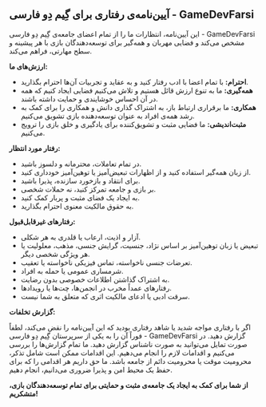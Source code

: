 ## آیین‌نامه‌ی رفتاری برای گِیم دِو فارسی - GameDevFarsi

این آیین‌نامه، انتظارات ما را از تمام اعضای جامعه‌ی گِیم دِو فارسی - GameDevFarsi مشخص می‌کند و فضایی مهربان و همه‌گیر برای توسعه‌دهندگان بازی با هر پیشینه و سطح مهارتی، فراهم می‌کند.

**ارزش‌های ما:**

- **احترام:** با تمام اعضا با ادب رفتار کنید و به عقاید و تجربیات آن‌ها احترام بگذارید.
- **همه‌گیری:** ما به تنوع ارزش قائل هستیم و تلاش می‌کنیم فضایی ایجاد کنیم که همه در آن احساس خوشایندی و حمایت داشته باشند.
- **همکاری:** ما برقراری ارتباط باز، به اشتراک گذاری دانش و همکاری را برای کمک به رشد همه‌ی افراد به عنوان توسعه‌دهنده بازی تشویق می‌کنیم.
- **مثبت‌اندیشی:** ما فضایی مثبت و تشویق‌کننده برای یادگیری و خلق بازی را ترویج می‌کنیم.

**رفتار مورد انتظار:**

- در تمام تعاملات، محترمانه و دلسوز باشید.
- از زبان همه‌گیر استفاده کنید و از اظهارات تبعیض‌آمیز یا توهین‌آمیز خودداری کنید.
- برای انتقاد و بازخورد سازنده، پذیرا باشید.
- بر بازی و جامعه تمرکز کنید، نه حملات شخصی.
- به ایجاد یک فضای مثبت و پربار کمک کنید.
- به حقوق مالکیت معنوی احترام بگذارید.

**رفتارهای غیرقابل‌قبول:**

- آزار و اذیت، ارعاب یا قلدری به هر شکلی.
- تبعیض یا زبان توهین‌آمیز بر اساس نژاد، جنسیت، گرایش جنسی، مذهب، معلولیت یا هر ویژگی شخصی دیگر.
- تعرضات جنسی ناخواسته، تماس فیزیکی ناخواسته یا تعقیب.
- شرمساری عمومی یا حمله به افراد.
- به اشتراک گذاشتن اطلاعات خصوصی بدون رضایت.
- رفتارهای عمداً مخرب در انجمن‌ها، چت‌ها یا رویدادها.
- سرقت ادبی یا ادعای مالکیت اثری که متعلق به شما نیست.

**گزارش تخلفات:**

اگر با رفتاری مواجه شدید یا شاهد رفتاری بودید که این آیین‌نامه را نقض می‌کند، لطفاً فوراً آن را به یکی از سرپرستان گِیم دِو فارسی - GameDevFarsi گزارش دهید. در صورت تمایل می‌توانید به صورت ناشناس گزارش دهید. ما تمام گزارش‌ها را بررسی می‌کنیم و اقدامات لازم را انجام می‌دهیم. این اقدامات ممکن است شامل تذکر، محرومیت موقت یا محرومیت دائم از جامعه باشد. ما حق داریم هر اقدامی را که برای حفظ یک محیط امن و پذیرا ضروری می‌دانیم، انجام دهیم.

**از شما برای کمک به ایجاد یک جامعه‌ی مثبت و حمایتی برای تمام توسعه‌دهندگان بازی، متشکریم!**